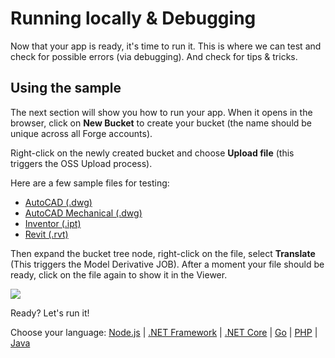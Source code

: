 # Running locally & Debugging

Now that your app is ready, it's time to run it. This is where we can test and check for possible errors (via debugging). And check for tips & tricks.

## Using the sample

The next section will show you how to run your app. When it opens in the browser, click on **New Bucket** to create your bucket (the name should be unique across all Forge accounts).

Right-click on the newly created bucket and choose **Upload file** (this triggers the OSS Upload process).

Here are a few sample files for testing: 
 - [AutoCAD (.dwg)](https://knowledge.autodesk.com/support/autocad/downloads/caas/downloads/content/autocad-sample-files.html)
 - [AutoCAD Mechanical (.dwg)](https://knowledge.autodesk.com/support/autocad-mechanical/downloads/caas/downloads/content/autocad-mechanical-2019-sample-files.html)
 - [Inventor (.ipt)](https://knowledge.autodesk.com/support/inventor/troubleshooting/caas/downloads/content/inventor-sample-files.html)
 - [Revit (.rvt)](https://knowledge.autodesk.com/support/revit/getting-started/caas/CloudHelp/cloudhelp/2022/ENU/Revit-GetStarted/files/GUID-61EF2F22-3A1F-4317-B925-1E85F138BE88-htm.html)


 Then expand the bucket tree node, right-click on the file, select **Translate** (This triggers the Model Derivative JOB). After a moment your file should be ready, click on the file again to show it in the Viewer.

![](_media/tutorials/run_sample_viewmodels.gif)

Ready? Let's run it!

Choose your language: [Node.js](environment/rundebug/nodejs) | [.NET Framework](environment/rundebug/net) | [.NET Core](environment/rundebug/netcore) | [Go](environment/rundebug/go) | [PHP](environment/rundebug/php) | [Java](environment/rundebug/java)
